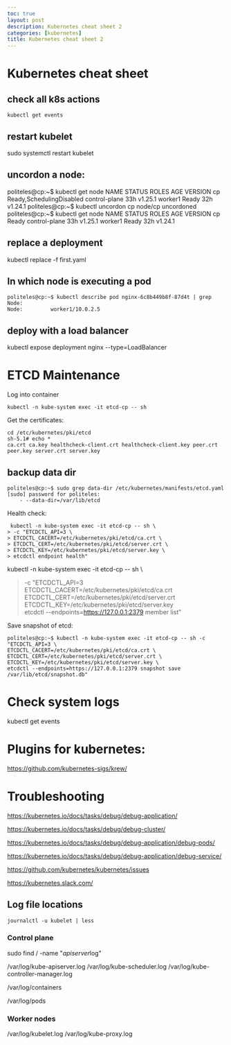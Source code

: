 ```yaml
---
toc: true
layout: post
description: Kubernetes cheat sheet 2
categories: [kubernetes]
title: Kubernetes cheat sheet 2
---
```


# Kubernetes cheat sheet

## check all k8s actions
```
kubectl get events
```
## restart kubelet
sudo systemctl restart kubelet

## uncordon a node:
politeles@cp:~$ kubectl get node
NAME      STATUS                     ROLES           AGE   VERSION
cp        Ready,SchedulingDisabled   control-plane   33h   v1.25.1
worker1   Ready                      <none>          32h   v1.24.1
politeles@cp:~$ kubectl uncordon cp
node/cp uncordoned
politeles@cp:~$ kubectl get node
NAME      STATUS   ROLES           AGE   VERSION
cp        Ready    control-plane   33h   v1.25.1
worker1   Ready    <none>          32h   v1.24.1




## replace a deployment
 kubectl replace -f first.yaml
 
## In which node is executing a pod
```
politeles@cp:~$ kubectl describe pod nginx-6c8b449b8f-87d4t | grep Node:
Node:         worker1/10.0.2.5
```


## deploy with a load balancer
 kubectl expose deployment nginx --type=LoadBalancer

# ETCD Maintenance
Log into container

```
kubectl -n kube-system exec -it etcd-cp -- sh
```

Get the certificates:
```
cd /etc/kubernetes/pki/etcd
sh-5.1# echo *
ca.crt ca.key healthcheck-client.crt healthcheck-client.key peer.crt peer.key server.crt server.key
```

## backup data dir
```
politeles@cp:~$ sudo grep data-dir /etc/kubernetes/manifests/etcd.yaml
[sudo] password for politeles:
    - --data-dir=/var/lib/etcd
```

Health check:

```
 kubectl -n kube-system exec -it etcd-cp -- sh \
> -c "ETCDCTL_API=3 \
> ETCDCTL_CACERT=/etc/kubernetes/pki/etcd/ca.crt \
> ETCDCTL_CERT=/etc/kubernetes/pki/etcd/server.crt \
> ETCDCTL_KEY=/etc/kubernetes/pki/etcd/server.key \
> etcdctl endpoint health"
```

 kubectl -n kube-system exec -it etcd-cp -- sh \
> -c "ETCDCTL_API=3 \
> ETCDCTL_CACERT=/etc/kubernetes/pki/etcd/ca.crt \
> ETCDCTL_CERT=/etc/kubernetes/pki/etcd/server.crt \
> ETCDCTL_KEY=/etc/kubernetes/pki/etcd/server.key \
> etcdctl --endpoints=https://127.0.0.1:2379 member list"

Save snapshot of etcd:
```
politeles@cp:~$ kubectl -n kube-system exec -it etcd-cp -- sh -c "ETCDCTL_API=3 \
ETCDCTL_CACERT=/etc/kubernetes/pki/etcd/ca.crt \
ETCDCTL_CERT=/etc/kubernetes/pki/etcd/server.crt \
ETCDCTL_KEY=/etc/kubernetes/pki/etcd/server.key \
etcdctl --endpoints=https://127.0.0.1:2379 snapshot save /var/lib/etcd/snapshot.db"
```

# Check system logs
kubectl get events

# Plugins for kubernetes:
https://github.com/kubernetes-sigs/krew/


# Troubleshooting

https://kubernetes.io/docs/tasks/debug/debug-application/

https://kubernetes.io/docs/tasks/debug/debug-cluster/

https://kubernetes.io/docs/tasks/debug/debug-application/debug-pods/

https://kubernetes.io/docs/tasks/debug/debug-application/debug-service/

https://github.com/kubernetes/kubernetes/issues

https://kubernetes.slack.com/

## Log file locations

```
journalctl -u kubelet | less
```

### Control plane
sudo find / -name "*apiserver*log"

/var/log/kube-apiserver.log
/var/log/kube-scheduler.log
/var/log/kube-controller-manager.log

/var/log/containers

/var/log/pods

### Worker nodes

/var/log/kubelet.log
/var/log/kube-proxy.log
